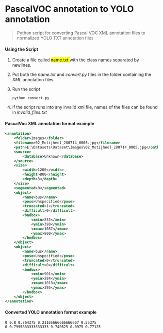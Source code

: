 # PascalVOC annotation to YOLO annotation

> Python script for converting Pascal VOC XML annotation files to normalized YOLO TXT annotation files 



#### Using the Script

1.  Create a file called <mark>name.txt </mark> with the class names separated by newlines.

2. Put both the  *name.txt* and  *convert.py* files in the folder containing the *XML* annotation files.

3. Run the script

   ```
   python convert.py
   ```
3. If the script runs into any invalid xml file, names of the files can be found in *invalid_files.txt*
   

#### PascalVoc XML annotation format example

```xml
<annotation>
	<folder>Images</folder>
	<filename>02_Motijheel_280714_0005.jpg</filename>
	<path>E:\Datasets\Dataset\Images\02_Motijheel_280714_0005.jpg</path>
	<source>
		<database>Unknown</database>
	</source>
	<size>
		<width>1200</width>
		<height>800</height>
		<depth>3</depth>
	</size>
	<segmented>0</segmented>
	<object>
		<name>bus</name>
		<pose>Unspecified</pose>
		<truncated>1</truncated>
		<difficult>0</difficult>
		<bndbox>
			<xmin>833</xmin>
			<ymin>390</ymin>
			<xmax>1087</xmax>
			<ymax>800</ymax>
		</bndbox>
	</object>
	<object>
		<name>bus</name>
		<pose>Unspecified</pose>
		<truncated>0</truncated>
		<difficult>0</difficult>
		<bndbox>
			<xmin>901</xmin>
			<ymin>284</ymin>
			<xmax>1018</xmax>
			<ymax>395</ymax>
		</bndbox>
	</object>
</annotation>

```



#### Converted YOLO annotation format example

```
0 0.8 0.764375 0.21166666666666667 0.55375
0 0.7995833333333333 0.740625 0.0975 0.77125
```

